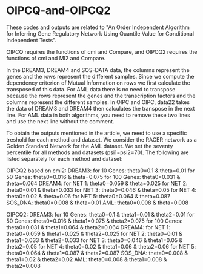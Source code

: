 # OIPCQ-and-OIPCQ2

These codes and outputs are related to "An Order Independent Algorithm for Inferring Gene Regulatory Network Using Quantile Value for Conditional Independent Tests".

OIPCQ requires the functions of cmi and Compare, and OIPCQ2 requires the functions of cmi and MI2 and Compare.

In the DREAM3, DREAM4 and SOS-DATA data, the columns represent the genes and the rows represent the different samples. Since we compute the dependency criterion of Mutual Information on rows we first calculate the transposed of this data.
For AML data there is no need to transpose because the rows represent the genes and the transcription factors and the columns represent the different samples.
In OIPC and OIPC, data22 takes the data of DREAM3 and DREAM4 then calculates the transpose in the next line.
For AML data in both algorithms, you need to remove these two lines and use the next line without the comment.

To obtain the outputs mentioned in the article, we need to use a specific treshold for each method and dataset.
We consider the RACER network as a Golden Standard Network for the AML dataset.
We set the seventy percentile for all methods and datasets (psi1=psi2=70).
The following are listed separately for each method and dataset:

OIPCQ2 based on cmi2:
DREAM3:
for 10 Genes: theta0=0.1 & theta=0.01
for 50 Genes: theta0=0.016 & theta=0.075
for 100 Genes: theta0=0.031 & theta=0.064
DREAM4:
for NET 1: theta0=0.059 & theta=0.025
for NET 2: theta0=0.01 & theta=0.033
for NET 3: theta0=0.046 & theta=0.05
for NET 4: theta0=0.02 & theta=0.06
for NET 5: theta0=0.064 & theta=0.087
SOS_DNA:
theta0=0.008 & theta=0.01
AML:
theta0=0.008 & theta=0.008



OIPCQ2:
DREAM3:
for 10 Genes: theta0=0.1 & theta1=0.01 & theta2=0.01
for 50 Genes: theta0=0.016 & theta1=0.075 & theta2=0.075
for 100 Genes: theta0=0.031 & theta1=0.064 & theta2=0.064
DREAM4:
for NET 1: theta0=0.059 & theta1=0.025 & theta2=0.025
for NET 2: theta0=0.01 & theta1=0.033 & theta2=0.033
for NET 3: theta0=0.046 & theta1=0.05 & theta2=0.05
for NET 4: theta0=0.02 & theta1=0.06 & theta2=0.06
for NET 5: theta0=0.064 & theta1=0.087 & theta2=0.087
SOS_DNA:
theta0=0.008 & theta1=0.02 & theta2=0.02
AML:
theta0=0.008 & theta1=0.008 & theta2=0.008
